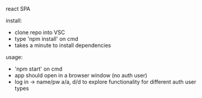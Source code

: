 react SPA

install:

- clone repo into VSC
- type 'npm install' on cmd
- takes a minute to install dependencies

usage:

- 'npm start' on cmd
- app should open in a browser window (no auth user)
- log in -> name/pw a/a, d/d to explore functionality for different auth user types
